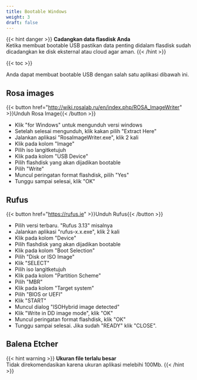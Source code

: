 ```yaml
---
title: Bootable Windows
weight: 3
draft: false
---
```


{{< hint danger >}}
**Cadangkan data flasdisk Anda**\
Ketika membuat bootable USB pastikan data penting didalam flasdisk sudah dicadangkan ke disk eksternal atau cloud agar aman.
{{< /hint >}}

{{< toc >}}

Anda dapat membuat bootable USB dengan salah satu aplikasi dibawah ini.

## Rosa images

{{< button href="http://wiki.rosalab.ru/en/index.php/ROSA_ImageWriter" >}}Unduh Rosa Image{{< /button >}}

- Klik "for Windows" untuk mengunduh versi windows
- Setelah selesai mengunduh, klik kakan pilih "Extract Here"
- Jalankan aplikasi "RosaImageWriter.exe", klik 2 kali
- Klik pada kolom "Image"
- Pilih iso langitketujuh
- Klik pada kolom "USB Device"
- Pilih flashdisk yang akan dijadikan bootable
- Pilih "Write"
- Muncul peringatan format flashdisk, pilih "Yes"
- Tunggu sampai selesai, klik "OK"

## Rufus

{{< button href="https://rufus.ie" >}}Unduh Rufus{{< /button >}}

- Pilih versi terbaru. "Rufus 3.13" misalnya
- Jalankan aplikasi "rufus-x.x.exe", klik 2 kali
- Klik pada kolom "Device"
- Pilih flashdisk yang akan dijadikan bootable
- Klik pada kolom "Boot Selection"
- Pilih "Disk or ISO Image"
- Klik "SELECT"
- Pilih iso langitketujuh
- Klik pada kolom "Partition Scheme"
- Pilih "MBR"
- Klik pada kolom "Target system"
- Pilih "BIOS or UEFI"
- Klik "START"
- Muncul dialog "ISOHybrid image detected"
- Klik "Write in DD image mode", klik "OK"
- Muncul peringatan format flashdisk, klik "OK"
- Tunggu sampai selesai. Jika sudah "READY" klik "CLOSE".

## Balena Etcher

{{< hint warning >}}
**Ukuran file terlalu besar**\
Tidak direkomendasikan karena ukuran aplikasi melebihi 100Mb.
{{< /hint >}}
